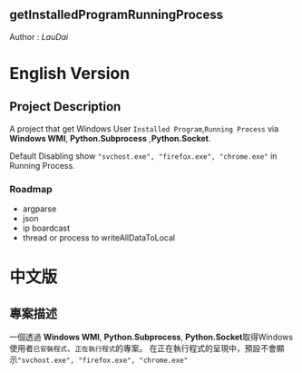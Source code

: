 getInstalledProgramRunningProcess
---
Author : _LauDai_
# English Version
## Project Description
A project that get Windows User `Installed Program`,`Running Process` via **Windows WMI**, **Python.Subprocess** ,**Python.Socket**.

Default Disabling show `"svchost.exe", "firefox.exe", "chrome.exe"` in Running Process.

### Roadmap
* argparse
* json
* ip boardcast
* thread or process to writeAllDataToLocal

# 中文版
## 專案描述
一個透過 **Windows WMI**, **Python.Subprocess**, **Python.Socket**取得Windows使用者`已安裝程式`、`正在執行程式`的專案。
在正在執行程式的呈現中，預設不會顯示`"svchost.exe", "firefox.exe", "chrome.exe"`

